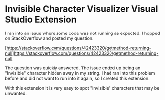 Invisible Character Visualizer Visual Studio Extension
======================================================
I ran into an issue where some code was not running as expected.  I hopped on StackOverflow and posted my question.

[https://stackoverflow.com/questions/42423320/getmethod-returning-null]https://stackoverflow.com/questions/42423320/getmethod-returning-null

The question was quickly answered.  The issue ended up being an "Invisible" character hidden away in my string.  I had ran into this problem before and did not want to run into it again, so I created this extension.

With this extension it is very easy to spot "Invisible" characters that may be unwanted.